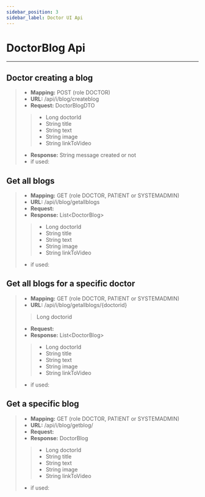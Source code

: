 ```yaml
---
sidebar_position: 3
sidebar_label: Doctor UI Api
---
```


# DoctorBlog Api

---
## Doctor creating a blog
>- **Mapping:**  POST (role DOCTOR)
>- **URL:**  /api/i/blog/createblog
>- **Request:** DoctorBlogDTO
>>- Long doctorId
>>- String title
>>- String text
>>- String image
>>- String linkToVideo
>- **Response:** String message created or not
>- if used: 

## Get all blogs
>- **Mapping:**  GET (role DOCTOR, PATIENT or SYSTEMADMIN)
>- **URL:**  /api/i/blog/getallblogs
>- **Request:** 
>- **Response:** List&LT;DoctorBlog>
>>- Long doctorId
>>- String title
>>- String text
>>- String image
>>- String linkToVideo
>- if used: 

## Get all blogs for a specific doctor
>- **Mapping:**  GET (role DOCTOR, PATIENT or SYSTEMADMIN)
>- **URL:**  /api/i/blog/getallblogs/{doctorid}
>> Long doctorid
>- **Request:** 
>- **Response:** List&LT;DoctorBlog>
>>- Long doctorId
>>- String title
>>- String text
>>- String image
>>- String linkToVideo
>- if used: 

## Get a specific blog
>- **Mapping:**  GET (role DOCTOR, PATIENT or SYSTEMADMIN)
>- **URL:**  /api/i/blog/getblog/
>- **Request:** 
>- **Response:** DoctorBlog
>>- Long doctorId
>>- String title
>>- String text
>>- String image
>>- String linkToVideo
>- if used: 
